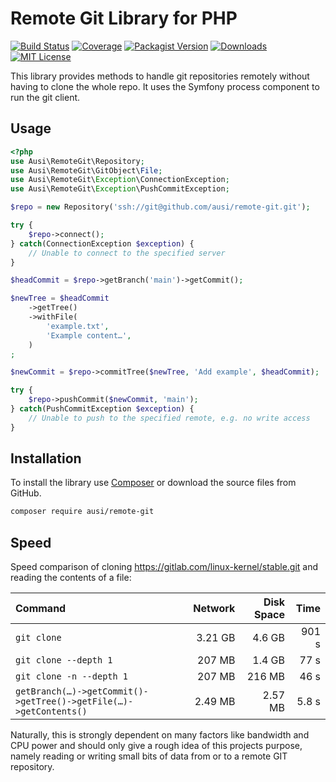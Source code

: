 Remote Git Library for PHP
==========================

[![Build Status](https://img.shields.io/github/actions/workflow/status/ausi/remote-git/ci.yml?branch=main&style=flat-square)](https://github.com/contao/imagine-svg/actions?query=branch%3A1.x)
[![Coverage](https://img.shields.io/codecov/c/github/ausi/remote-git/main.svg?style=flat-square)](https://codecov.io/gh/ausi/remote-git)
[![Packagist Version](https://img.shields.io/packagist/v/ausi/remote-git.svg?style=flat-square)](https://packagist.org/packages/ausi/remote-git)
[![Downloads](https://img.shields.io/packagist/dt/ausi/remote-git.svg?style=flat-square)](https://packagist.org/packages/ausi/remote-git)
[![MIT License](https://img.shields.io/github/license/ausi/remote-git.svg?style=flat-square)](https://github.com/ausi/remote-git/blob/main/LICENSE)

This library provides methods to handle git repositories remotely
without having to clone the whole repo.
It uses the Symfony process component to run the git client.

Usage
-----

```php
<?php
use Ausi\RemoteGit\Repository;
use Ausi\RemoteGit\GitObject\File;
use Ausi\RemoteGit\Exception\ConnectionException;
use Ausi\RemoteGit\Exception\PushCommitException;

$repo = new Repository('ssh://git@github.com/ausi/remote-git.git');

try {
    $repo->connect();
} catch(ConnectionException $exception) {
    // Unable to connect to the specified server
}

$headCommit = $repo->getBranch('main')->getCommit();

$newTree = $headCommit
    ->getTree()
    ->withFile(
        'example.txt',
        'Example content…',
    )
;

$newCommit = $repo->commitTree($newTree, 'Add example', $headCommit);

try {
    $repo->pushCommit($newCommit, 'main');
} catch(PushCommitException $exception) {
    // Unable to push to the specified remote, e.g. no write access
}
```

Installation
------------

To install the library use [Composer][]
or download the source files from GitHub.

```sh
composer require ausi/remote-git
```

Speed
-----

Speed comparison
of cloning <https://gitlab.com/linux-kernel/stable.git>
and reading the contents of a file:

| Command                  | Network | Disk Space |  Time |
|:-------------------------|--------:|-----------:|------:|
| `git clone`              | 3.21 GB |     4.6 GB | 901 s |
| `git clone --depth 1`    |  207 MB |     1.4 GB |  77 s |
| `git clone -n --depth 1` |  207 MB |     216 MB |  46 s |
| `getBranch(…)->getCommit()->getTree()->getFile(…)->getContents()` | 2.49 MB | 2.57 MB | 5.8 s |

Naturally, this is strongly dependent on many factors
like bandwidth and CPU power
and should only give a rough idea of this projects purpose,
namely reading or writing small bits of data from or to
a remote GIT repository.

[Composer]: https://getcomposer.org/
